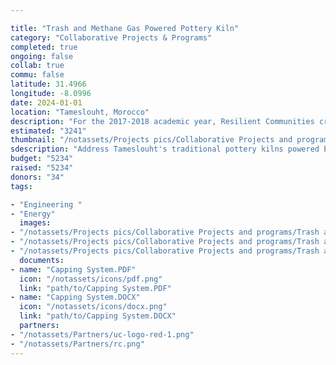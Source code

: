 ```yaml
---

title: "Trash and Methane Gas Powered Pottery Kiln"
category: "Collaborative Projects & Programs"
completed: true
ongoing: false
collab: true
commu: false
latitude: 31.4966
longitude: -8.0996
date: 2024-01-01
location: "Tameslouht, Morocco"
description: "For the 2017-2018 academic year, Resilient Communities created a senior capstone project for the mechanical engineering students. The team also consisted of two environmental engineering students, one EnvE professor, and a ceramics instructor who worked together to create the best possible solution to address Tameslouht's traditional, and yet toxic, pottery kilns powered by burning tires."
estimated: "3241"
thumbnail: "/notassets/Projects pics/Collaborative Projects and programs/Trash and Methane Gas Powered Pottery Kiln/somekindameeting.webp"
sdescription: "Address Tameslouht's traditional pottery kilns powered by burning tires."
budget: "5234"
raised: "5234"
donors: "34"
tags:

- "Engineering "
- "Energy"
  images:
- "/notassets/Projects pics/Collaborative Projects and programs/Trash and Methane Gas Powered Pottery Kiln/somekindameeting.webp"
- "/notassets/Projects pics/Collaborative Projects and programs/Trash and Methane Gas Powered Pottery Kiln/pic1.webp"
- "/notassets/Projects pics/Collaborative Projects and programs/Trash and Methane Gas Powered Pottery Kiln/pic2.webp"
  documents:
- name: "Capping System.PDF"
  icon: "/notassets/icons/pdf.png"
  link: "path/to/Capping System.PDF"
- name: "Capping System.DOCX"
  icon: "/notassets/icons/docx.png"
  link: "path/to/Capping System.DOCX"
  partners:
- "/notassets/Partners/uc-logo-red-1.png"
- "/notassets/Partners/rc.png"
---
```

